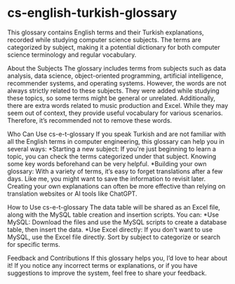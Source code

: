 # cs-english-turkish-glossary
This glossary contains English terms and their Turkish explanations, recorded while studying computer science subjects. The terms are categorized by subject, making it a potential dictionary for both computer science terminology and regular vocabulary.

About the Subjects
The glossary includes terms from subjects such as data analysis, data science, object-oriented programming, artificial intelligence, recommender systems, and operating systems. However, the words are not always strictly related to these subjects. They were added while studying these topics, so some terms might be general or unrelated. Additionally, there are extra words related to music production and Excel. While they may seem out of context, they provide useful vocabulary for various scenarios. Therefore, it’s recommended not to remove these words.

Who Can Use cs-e-t-glossary
If you speak Turkish and are not familiar with all the English terms in computer engineering, this glossary can help you in several ways:
*Starting a new subject: If you're just beginning to learn a topic, you can check the terms categorized under that subject. Knowing some key words beforehand can be very helpful.
*Building your own glossary: With a variety of terms, it’s easy to forget translations after a few days. Like me, you might want to save the information to revisit later. Creating your own explanations can often be more effective than relying on translation websites or AI tools like ChatGPT.

How to Use cs-e-t-glossary
The data table will be shared as an Excel file, along with the MySQL table creation and insertion scripts. You can:
*Use MySQL: Download the files and use the MySQL scripts to create a database table, then insert the data.
*Use Excel directly: If you don't want to use MySQL, use the Excel file directly. Sort by subject to categorize or search for specific terms.

Feedback and Contributions
If this glossary helps you, I’d love to hear about it! If you notice any incorrect terms or explanations, or if you have suggestions to improve the system, feel free to share your feedback.

